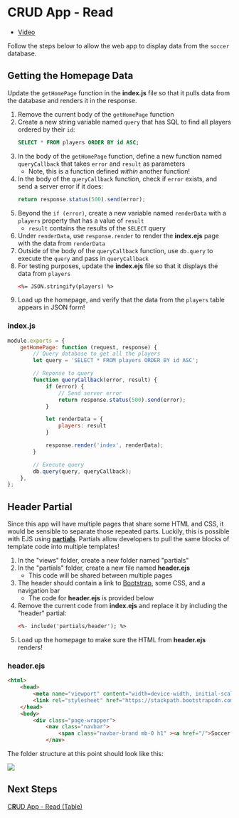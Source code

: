 # C**R**UD App - Read
- [Video](https://www.youtube.com/watch?v=nC80SRCzRwU&list=PL1P_sExxi-9PSNwmays_UE8JYllVu7P7u&index=32)

Follow the steps below to allow the web app to display data from the `soccer` database.

## Getting the Homepage Data
Update the `getHomePage` function in the **index.js** file so that it pulls data from the database and renders it in the response.

1. Remove the current body of the `getHomePage` function
1. Create a new string variable named `query` that has SQL to find all players ordered by their `id`:
    ```sql
    SELECT * FROM players ORDER BY id ASC;
    ```
1. In the body of the `getHomePage` function, define a new function named `queryCallback` that takes `error` and `result` as parameters
    - Note, this is a function defined _within_ another function!
1. In the body of the `queryCallback` function, check if `error` exists, and send a server error if it does:
    ```js
    return response.status(500).send(error);
    ```
1. Beyond the `if (error)`, create a new variable named `renderData` with a `players` property that has a value of `result`
    - `result` contains the results of the `SELECT` query
1. Under `renderData`, use `response.render` to render the **index.ejs** page with the data from `renderData`
1. Outside of the body of the `queryCallback` function, use `db.query` to execute the `query` and pass in `queryCallback`
1. For testing purposes, update the **index.ejs** file so that it displays the data from `players`
    ```html
    <%= JSON.stringify(players) %>
    ```
1. Load up the homepage, and verify that the data from the `players` table appears in JSON form!

### **index.js**
```js
module.exports = {
    getHomePage: function (request, response) {
        // Query database to get all the players
        let query = 'SELECT * FROM players ORDER BY id ASC'; 

        // Reponse to query
        function queryCallback(error, result) {
            if (error) {
                // Send server error
                return response.status(500).send(error);
            }

            let renderData = {
                players: result
            }

            response.render('index', renderData);
        }

        // Execute query
        db.query(query, queryCallback);
    },
};
```

## Header Partial
Since this app will have multiple pages that share some HTML and CSS, it would be sensible to separate those repeated parts. Luckily, this is possible with EJS using [**partials**](https://medium.com/@henslejoseph/ejs-partials-f6f102cb7433). Partials allow developers to pull the same blocks of template code into multiple templates!

1. In the "views" folder, create a new folder named "partials"
1. In the "partials" folder, create a new file named **header.ejs**
    - This code will be shared between multiple pages
1. The header should contain a link to [Bootstrap](https://getbootstrap.com/), some CSS, and a navigation bar
    - The code for **header.ejs** is provided below
1. Remove the current code from **index.ejs** and replace it by including the "header" partial:
    ```html
    <%- include('partials/header'); %>
    ```
1. Load up the homepage to make sure the HTML from **header.ejs** renders!

### **header.ejs**
```html
<html>
    <head>
        <meta name="viewport" content="width=device-width, initial-scale=1">
        <link rel="stylesheet" href="https://stackpath.bootstrapcdn.com/bootstrap/4.3.1/css/bootstrap.min.css">
    </head>
    <body>
        <div class="page-wrapper">
            <nav class="navbar">
                <span class="navbar-brand mb-0 h1" ><a href="/">Soccer Players</a></span>
            </nav>
```


The folder structure at this point should look like this:

![](https://i.imgur.com/clKZ9LJ.png)

## Next Steps
[C**R**UD App - Read (Table)](CrudAppReadTable.md)